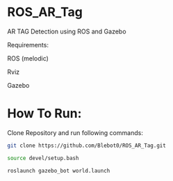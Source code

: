 # ROS_AR_Tag
AR TAG Detection using ROS and Gazebo

Requirements:

ROS (melodic)

Rviz

Gazebo

# How To Run:

Clone Repository and run following commands:

```bash
git clone https://github.com/Blebot0/ROS_AR_Tag.git

source devel/setup.bash

roslaunch gazebo_bot world.launch
```

